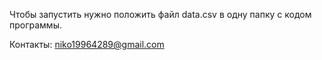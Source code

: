 Чтобы запустить нужно положить файл data.csv в одну папку с кодом программы.


Контакты: niko19964289@gmail.com
